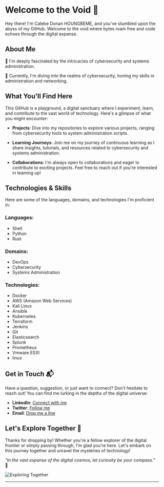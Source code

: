 # Welcome to the Void 🌌

Hey there! I'm Calebe Donan HOUNGBEME, and you've stumbled upon the abyss of my GitHub. Welcome to the void where bytes roam free and code echoes through the digital expanse.

## About Me

👀 I'm deeply fascinated by the intricacies of cybersecurity and systems administration.

🌱 Currently, I'm diving into the realms of cybersecurity, honing my skills in administration and networking.

## What You'll Find Here

This GitHub is a playground, a digital sanctuary where I experiment, learn, and contribute to the vast world of technology. Here's a glimpse of what you might encounter:

- **Projects**: Dive into my repositories to explore various projects, ranging from cybersecurity tools to system administration scripts.

- **Learning Journeys**: Join me on my journey of continuous learning as I share insights, tutorials, and resources related to cybersecurity and systems administration.

- **Collaborations**: I'm always open to collaborations and eager to contribute to exciting projects. Feel free to reach out if you're interested in teaming up!

## Technologies & Skills

Here are some of the languages, domains, and technologies I'm proficient in:

### Languages:
- Shell
- Python
- Rust

### Domains:
- DevOps
- Cybersecurity
- Systems Administration

### Technologies:
- Docker
- AWS (Amazon Web Services)
- Kali Linux
- Ansible
- Kubernetes
- Terraform
- Jenkins
- Git
- Elasticsearch
- Splunk
- Prometheus
- Vmware ESXI
- linux

## Get in Touch 📬

Have a question, suggestion, or just want to connect? Don't hesitate to reach out! You can find me lurking in the depths of the digital universe:

- **LinkedIn**: [Connect with me](https://www.linkedin.com/in/calebe-donan-houngbeme/)
- **Twitter**: [Follow me](https://twitter.com/calebedonan)
- **Email**: [Drop me a line](mailto:calebe.donan@gmail.com)

## Let's Explore Together 🚀

Thanks for dropping by! Whether you're a fellow explorer of the digital frontier or simply passing through, I'm glad you're here. Let's embark on this journey together and unravel the mysteries of technology!

_"In the vast expanse of the digital cosmos, let curiosity be your compass."_ 🌟

![Exploring Together](https://images.unsplash.com/photo-1606667922093-1a68c03d74a8)

--- 
